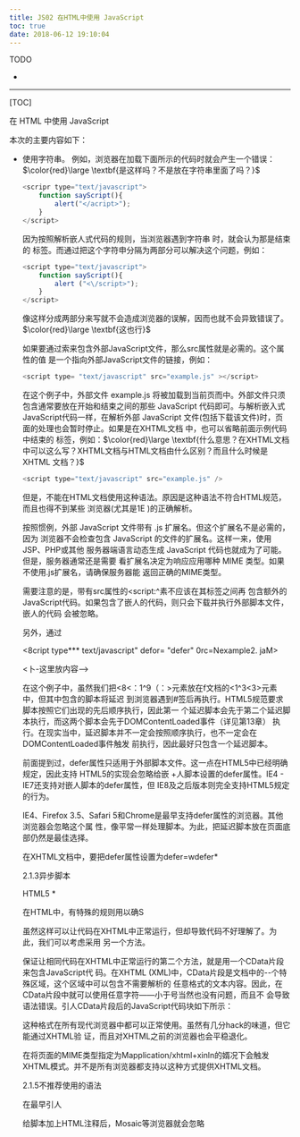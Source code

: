 ```yaml
---
title: JS02 在HTML中使用 JavaScript
toc: true
date: 2018-06-12 19:10:04
---
```

TODO

* 

------

[TOC]



在 HTML 中使用 JavaScript



本次的主要内容如下：

- 使用<script>元素 
- 嵌人脚本与外部脚本 $\color{red}\large \textbf{嗯，这个我大概知道，这次系统看下。}$
- 文档模式对JavaScript的影响 $\color{red}\large \textbf{什么意思？}$
- 考虎禁用JavaScript的场景 $\color{red}\large \textbf{什么情况下会禁用？为什么要禁用？禁用之后怎么办？}$

实际上，要一提到把 JavaScript 放到网页中，就不得不涉及 Web 的核心语言 HTML。在当初开发 JavaScript 的吋候，Netscape要解决的一个重要问题就是如何做到让 JavaScript 既能与HTML页面共存，又不影晌那些页面在其他浏览器中的呈现效果。



经过尝试、纠错和争论，最终的决定就是 为Web增加统一的脚本支持。而Web诞生早期的很多做法也都保留了下来，并被正式纳人HTML规 范当中。$\color{red}\large \textbf{嗯，看来也不是生来就有的，也是不断探索思考，纠正，尝试，讨论得来的。}$

# 1 <script> 元素

向HTML页面中插人JavaScript的主要方法，就是使用 <script> 元素。这个元素由Netscape创造并在 Netscape Navigator 2 中首先实现。后来，这个元素被加入到正式的HTML规范中。HTML 4.01为 <script>定义了下列6个属性。

- async：可选。表示应该立即下载脚本，但不应妨碍页面中的其他操作，比如下载其他资源或 等待加载其他脚本。只对外部脚本文件有效。$\color{red}\large \textbf{这个我们一般怎么用？}$

- charset：可选。表示通过src属性指定的代码的字符集。由于大多数浏览器会忽略它的值， 因此这个属性很少有人用。

- defer：可选。表示脚本可以延迟到文档完全被解析和显示之后再执行。只对外部脚本文件有效。IE7及更早版本对嵌人脚本也支持这个属性。$\color{red}\large \textbf{这个我们一般用吗？是默认的吗？}$

- language：已废弃。原来用于表示编写代码使用的脚本语言(如JavaScript，JavaScriptl .2 或 VBScript)。大多数浏览器会忽略这个属性，因此也没有必要再用了。

- src：可选。表示包含要执行代码的外部文件。

- type：可选。可以看成是language的替代属性；表示编写代码使用的脚本语言的内容类型(也称为MIME类型)。虽然text/javascript和text/ecmascript都已经不被推荐使用，但人们一直以来使用的都还是text/javascript。实际上，服务器在传送 JavaScript 文件时使用的 MIME类型通常是 application/x-javascript，但在 typo 中设置这个值却可能导致脚本被忽略。另外，在非IE浏览器中还可以使用以下值：application/javascript和application/ecmascript。考虑到约定俗成和最大限度的浏览器兼容性，目前 type 属性的值依旧还是 text/javascript。不过，这个属性并不是必需的，如果没有指定这个属性，则其默认值仍为text/javascript。


使用 <script> 元素的方式有两种：直接在页面中嵌人JavaScript代码和包含外部JavaScript 文件。

在使用素嵌人JavaScript代码吋，只须为 <script> 指定 type 属性。然后，像下面这 样把JavaScript代码rt接放在元素内部即可：

```js
<script type="text/javascript"> 
    function sayHi(){
    	alert ("-Hi!");
    }
</script>
```

包含在 <script> 元素内部的JavaScript代码将被从上至下依次解释。就拿前面这个例子来说，解释 器会解释到一个函数的定义，然后将该定义保存在自己的环境当中。在解释器对<script>元索内部的所有代码求值完毕以前，页面中的其余内容都不会被浏览器加载或显示。$\color{red}\large \textbf{这句话什么意思？js函数不是在被调用到的时候解释执行的吗？确认下。}$

在使用<script>嵌人JavaScript代码时，记住不要在代码中的任何地方出现 </script>字符串。 例如，浏览器在加载下面所示的代码时就会产生一个错误：$\color{red}\large \textbf{是这样吗？不是放在字符串里面了吗？}$

```js
<scripr type="text/javascript"> 
    function sayScript(){
    	alert("</acript>");
    }
</script>
```

因为按照解析嵌人式代码的规则，当浏览器遇到字符串 </script> 时，就会认为那是结束的 </script>标签。而通过把这个字符申分隔为两部分可以解决这个问题，例如：

```js
<script type="text/javascript">
    function sayScript(){
        alert ("<\/script>");
    }
</script>
```

像这样分成两部分来写就不会造成浏览器的误解，因而也就不会异致错误了。$\color{red}\large \textbf{这也行}$

如果要通过索来包含外部JavaScript文件，那么src属性就是必需的。这个属性的值 是一个指向外部JavaScript文件的链接，例如：

```js
<script type= "text/javascript" src="example.js" ></script>
```

在这个例子中，外部文件 example.js 将被加载到当前页而中。外部文件只须包含通常要放在开始和结束之间的那些 JavaScript 代码即可。与解析嵌入式 JavaScript代码一样，在解析外部 JavaScript 文件(包括下载该文件)时，页面的处理也会暂时停止。如果是在XHTML文档 中，也可以省略前面示例代码中结束的 </script> 标签，例如：$\color{red}\large \textbf{什么意思？在XHTML文档中可以这么写？XHTML文档与HTML文档由什么区别？而且什么时候是 XHTML 文档？}$

```js
<script type="text/javascript" src="example.js" />
```

但是，不能在HTML文档使用这种语法。原因是这种语法不符合HTML规范，而且也得不到某些 浏览器(尤其是1E )的正确解析。

按照惯例，外部 JavaScript 文件带有 .js 扩展名。但这个扩展名不是必需的，因为 浏览器不会检查包含 JavaScript 的文件的扩展名。这样一来，使用JSP、PHP或其他 服务器端语言动态生成 JavaScript 代码也就成为了可能。但是，服务器通常还是需要 看扩展名决定为响应应用哪种 MIME 类型。如果不使用.js扩展名，请确保服务器能 返回正确的MIME类型。

需要注意的是，带有src属性的<script:^素不应该在其标签之间再 包含额外的JavaScript代码。如果包含了嵌人的代码，则只会下载并执行外部脚本文件，嵌人的代码 会被忽略。

另外，通过<script>元索的src属性还可以包含来自外部域的JavaScript文件。这一点既使 <script:^索倍显强大，又让它备受争议。在这一点上，<3<：1^91;>与<;^9>元素非常相似，即它的src 属性可以是指向当前HTML页面所在域之外的某个域中的URL,例如：

<script type="text/javascript" src=*http：//[www.soraewhere.com/afile.jsB>>

这样，位于外部域中的代码也会被加载和解析，就像这些代码位于加载它们的页面中一样。利用这 一点就可以在必要时通过不同的域来提供JavaScript文件。不过，在访问自己不能控制的服务器上的 JavaScript文件时则要多加小心。如果不幸遇到了怀有恶意的程序员，那他们随时都可能替换该文件中 的代码。因此，如果想包含來自不同域的代码，则要么你是那个域的所有者，要么那个域的所有者值得 信赖。

无论如何包含代码，只要不存在defer和async属性，浏览器都会按照<script>元素在页面中 出现的先后顺序对它们依次进行解析。换句话说，在第一t<script>元素包含的代码解析完成后，第 二个<SCript>包含的代码冰会被解析，然后才是第三个、第四个……

2.1.1标签的位置

按照惯例，所有<script〉元素都应该放在页面的也的如元素中.例如：

<!D0CTYPE hcml>

<head>

<title>Example HTML Page</title>

〈script type= ■ text / j avascript" src="examplel. js"x/script> ocript type=" text/javascript" src=,example2 . js"x/script>

</head>

<body>

<!―这里放内容-->

</body>

</html>







这种做法的目的就是把所有外部文件（包括CSS文件和JavaScript文件）的引用都放在相同的地方。 可是，在文档的冰的么元素中包含所有JavaScript文件，意味着必须等到全部JavaScript代码都被下载、 解析和执行完成以后，才能开始呈现页面的内容（浏览器在遇标签时才开始呈现内容）。对于 那些需要很多JavaScript代码的页面来说，这无疑会导致浏览器在呈现页面吋出现明显的延迟，而延迟 期间的浏览器窗口中将是-片空白。为了避免这个问题，现代Web应用程序--般都把全部JavaScript引 用放在<body>元索中页面的内容后面，如下例所示：    «

<!DOCTYPE html>

<html>

<head>

<title>Exarnple HTML Page</title>

 

</head>

<body>

<1—这里放内容>

src*Nexaxi9lQl. j8wx/script> arc«nexample2.jBM><Z0cript>

 

<script type*"text/javascript" <script type面"text/javascript*

</body>

这样，在解析包含的JavaScript代码之前，页面的内容将完全呈现在浏览器中。而用户也会因为浏 览器窗口显示空白页面的时间缩短而感到打开页面的速度加快了。

2.1.2延迟脚本

HTML4.01 S<Script>标签定义了 defer属性。这个属性的途是表明脚本在执行时不会影响页 面的构造。也就是说，脚本会被延迟到整个页面都解析完毕后再运行。因此，元素中设置 defer属性，相当于告诉浏览器立即下载，但延迟执行。

<!DOCTYPE html>

<html>

<head>

<title>Exainple HTML Page</title>

<acript typo-"text/javascript" defer«"defer" srcs^examplel.ja"></script>

<8cript type*** text/javascript" defor= "defer" 0rc=Nexample2. jaM></script>

</head>

<body>

<卜-这里放内容—>

</body>

</html>

在这个例子中，虽然我们把<8<：1^9（：>元素放在f文档的<1^3<3>元素中，但其中包含的脚本将延迟 到浏览器遇到</html>#签后再执行。HTML5规范要求脚本按照它们出现的先后顺序执行，因此第一 个延迟脚本会先于第二个延迟脚本执行，而这两个脚本会先于DOMContentLoaded事件（详见第13章） 执行。在现实当中，延迟脚本并不一定会按照顺序执行，也不一定会在DOMContentLoaded事件触发 前执行，因此最好只包含一个延迟脚本。

前面提到过，defer属性只适用于外部脚本文件。这一点在HTML5中已经明确规定，因此支持 HTML5的实现会忽略给嵌 +人脚本设置的defer属性。IE4 - IE7还支持对嵌人脚本的defer属性，但 IE8及之后版本则完全支持HTML5规定的行为。

IE4、Firefox 3.5、Safari 5和Chrome是最早支持defer属性的浏览器。其他浏览器会忽略这个属 性，像平常一样处理脚本。为此，把延迟脚本放在页面底部仍然是最佳选择。

在XHTML文档中，要把defer属性设置为defer=wdefer*

2.1.3异步脚本

HTML5 *<script>元素定义了 a sync属性。这个属性与defer属性类似，都用于改变处理脚本

的行为。同样与defer类似，async只适用于外部脚本文件，并吿诉浏览器立即下载文件。但与defer 不同的是，标记为async的脚本并不保证按照指定它们的先后顺序执行。例如：

<!DOCTYPE html>

<html>

<head>

<title>Exarr.pie HTML Page</title>

<script type=”text/javascript” async src«"examplel.Jbm></script> <script type="text/javascriptw async src3wexample2.jsw></8cript>

</head>

<body>

<I--这里放内容-->

</body>

在以上代码中，第二个脚本文件可能会在第一个脚本文件之前执行。因此，确保两者之间互不依赖 非常重要。指定async屈性的H的是不让页面等待网个脚本下载和执行，从而异步加载页面其他内容。 为此，建议异步脚本不要在加载期间修改DOM。

异步脚本一定会在页面的load事件前执行，但可能会在DOMContentLoaded事件触发之前或之 后执行。支持异步脚本的浏览器有Firefox 3.6、Safari 5和Chrome„

![img](E:/11.ProgramFiles/Typora/JavaScriptd8a70b8fbea1082c34809-9.jpg)

 

在XHTML文档中，要把async属性设置为async=" async" 0

 

![img](E:/11.ProgramFiles/Typora/JavaScriptd8a70b8fbea1082c34809-10.jpg)

 

2.1.4在XHTML中的用法®

可扩展超文本标记语言，即 XHTML ( Extensible HyperText Markup Language ),是将 HTML 作为 XML的应用而重新定义的一个标准。编写XHTML代码的规则要比编写HTML严格得多，而且直接影 响能否在嵌人JavaScript代码时使用escript/>标签。以下面的代码块为例，虽然它们在HTML屮是有 效的，但在XHTML屮则是无效的。

<script type="text/javascript *> function compare(a, b) {

 

if (a < b) {

alert("A is less than B")；

} else if {a > b) {

alert("A is greater than B")； } else {

alert("A is equal to B")；

</script>

在HTML中，有特殊的规则用以确S<SCript>元索中的哪些内容可以被解析，但这些特殊的规则 在XHTML中不适用。这里比较语句a < b中的小于号( <)在XHTML中将被当作开始一个新标签来 解析。但是作为标签来讲，小于号后面不能跟空格，因此就会导致语法错误。

①HTML5正快速地被前端开发人员采用，建议读奍在学习和开发中遵循HTML5标准，本节内容可以跳过,

避免在XHTML中出现类似语法错误的方法苻两个。一是用相应的HTML实体(&lt;)转换代码 中所有的小于号(<),替换后的代码类似如下所示：

<script type="text/javascript*> function compare(a, b) {

if (a &lt; b) {

alert("A is less chan B");

} else if {a > b) {

alert("A is greater than B"

} else {

alert("A is equal to B");

</script>

虽然这样可以让代码在XHTML中正常运行，但却导致代码不好理解了。为此，我们可以考虑采用 另一个方法。

保证让相同代码在XHTML中正常运行的第二个方法，就是用一个CData片段来包含JavaScript代 码。在XHTML (XML)中，CData片段是文档中的--个特殊区域，这个区域中可以包含不需要解析的 任意格式的文本内容。因此，在CData片段中就可以使用任意字符——小于号当然也没有问题，而且不 会导致语法错误。引人CData片段后的JavaScript代码块如下所示：

<script type="text/javascript"><![CDATA[ function compare(a, b) {

if (a < b) {

alert("A is less than B");

} else if {a > b) {

alert("A is greater than B")；

} else {

alert(°A is equal to B")；

}

]I></acript>

在兼容XHTML的浏览器中，这个方法可以解决问题。但实际上，还有不少浏览器不兼容XHTML, W而不支持CData片段。怎么办呢？再使用JavaScript注释将CData标记注释掉就可以了：

<script type=■text/javascript">

//<![CDATA【

function compare(a, b) { if (a < b) {

alert("A is less than B"}；

} else if (a > b) {

alert("A is greater than B*)；

J else {

alert("A is equal to B");

}

}

//1]>

</script>

这种格式在所有现代浏览器中都可以正常使用。虽然有几分hack的味道，但它能通过XHTML验 证，而且对XHTML之前的浏览器也会平稳退化。

在将页面的MIME类型指定为Mapplication/xhtml+xinln的婿况下会触发 XHTML模式。并不是所有浏览器都支持以这种方式提供XHTML文档。

2.1.5不推荐使用的语法

在最早引人<scriPt>元素的时候，该元素与传统HTML的解析规则是有冲突的。由于要对这个元 索应用特殊的解析规则，因此在那些不支持JavaScript的浏览器（最典型的是Mosaic ）中就会导致问题。 具体来说，不支持JavaScript的浏览器会把<script>元素的内容直接输出到页面中，因而会破坏页面的 布局和外观=

Netscape与Mosaic协商并提出了一个解决方案，让不支持<3£^?^元素的浏览器能够隐藏嵌人的 JavaScript代码。这个方案就是把JavaScript代码包含在:一个HTML注释中，像下面这样：

<Bcript><1--

function. sayHi （） { alert CHiJ"）；

}

//--></script>

给脚本加上HTML注释后，Mosaic等浏览器就会忽略<script>#签中的内容；而那些支持 JavaScript的浏览器在遇到这种情况时，则必须进一步确认其中是否包含需要解析的JavaScript代码。

虽然这种注释JavaScript代码的格式得到了所有浏览器的认可，也能被正确解释，但由于所有浏览 器都已经支持JavaScript,因此也就没有必要再使用这种格式Y。在XHTML模式下，因为脚本包含在 XML注释中，所以脚本会被忽略。

2.2嵌入代码与外部文件

在HTML中嵌人JavaScript代码虽然没有问题，但一般认为最好的做法还是尽可能使用外部文件来 包含JavaScript代码：，不过，并不存在必须使用外部文件的硬性规定，佴支持使用外部文件的人多会强 调如下优点。

□可维护性：遍及不同HTML页而的JavaScript会造成维护问题。但把所有JavaScript文件都放在 一个文件夹中，维护起来就轻松多了。而旦开发人员因此也能够在不触及HTML标记的情况下， 集中精力编辑JavaScript代两。

□可缓存：浏览器能够根据具体的设置缓存链接的所有外部JavaScript文件。也就是说，如果有两个 页面都使用同一个文件，那么这个文件只需下载一次。W此，最终结果就是能够加快页面加载的 速度。

□适应未来：通过外部文件来包含JavaScript无须使用前面提到XHTML或注释hack。HTML和 XHTML包含外部文件的语法是相同的。

2.3文档模式

IE5.5引入了文拌模式的概念，而这个概念是通过使用文档类型（doctype）切换实现的。最初的两

种文打模式是：混杂模式(quirks mode) ®和标准模式(standards mode )。混杂模式会让IE的行为与(包

含非标准特性的)IE5相同，而标准模式则让IE的行为更接近标准行为。虽然这两种模式主要影响CSS 内容的呈现，但在某些悄况下也会影响到JavaScript的解释执行。本书将在必要时再讨论这些因文档模 式而影响JavaScript执行的情况。

在IE引人文档模式的概念后，其他浏览器也纷纷效仿。在此之后，1E 乂提出一种所谓的准标准模 式(almost standards mode )。这种模式下的浏览器特性有很多都是符合标准的，但也不尽然。不标准的 地方主要体现在处理阁片间隙的时候(在表格中使用图片时问题最明显)。

如果在文档开始处没有发现文档类型声明，则所有浏览器都会默认开启混杂模式。但采用混杂模式 不是什么值得推荐的做法，因为不同浏览器在这种模式下的行为差异非常大，如果不使用某拽hack技 术，跨浏览器的行为根本就没有一致性可言。

对于标准模式，可以通过使用下面任何一种文档类瑠来开启：

<!-- HTML 4.01 严格型-->

<!DOCTYPE HTML PUBLIC --//W3C//DTD HTML 4.01//EN" •<http://www.w3.org/TR/html4/strict.dtd>">

<!-- XHTML 1.0 严格型-->

<!DOCTYPE html PUBLIC

•-//W3C//DTD XHTML 1.0 Strict//ENB

"<http://www.w3.org/TR/xhtmll/DTD/xhtroll-strict.dtd>">

<!-- HTML 5 -->

<!DOCTYPE html>

而对于准标准模式，则可以通过使用过渡型（transitional）或框架集型（frameset）文裆类型来触发， 如下所示：

― HTML 4.01 过渡型-->

<!DOCTYPE HTML PUBLIC

"-//W3C//DTD HTML 4.01 Transitional"EN"

"http：//[www.w3.org/TR/htral4/loose.dtd](http://www.w3.org/TR/htral4/loose.dtd)">

— HTML 4.01 框架集型-:>

<!DOCTYPE HTML PUBLIC    •

--//W3C//DTD HTML 4.01 Frameset//EN"

•<http://www.w3.org/TR/html4/frameset.dtd>">

<!-- XHTML 1.0 过渡型一->

<IDOCTYPE html PUBLIC

"-//W3C//DTD XHTML 1.0 Transitional//EN-

•http: "[www.w3.org/TR/xhtmll/DTD/xhtmll-transitional.dtd](http://www.w3.org/TR/xhtmll/DTD/xhtmll-transitional.dtd)">

<!— XHTML 1.0 框架集型-->

<!DOCTYPE html PUBLIC

■-//W3C//DTD XHTML 1.0 Frameset//EN"

"<http://www.w3.org/TR/xhtrnll/DTD/xhtmll-frameset.dtd>">

准标准模式与标准模式非常接近，它们的差异几乎可以忽略不计。因此，当有人提到“标准模式” 时，有可能是指这两种模式中的任何一种。而且，检测文档模式（本书后面将会讨论）时也不会发现什 么不同。本书后面提到标准模式时，指的是除混杂模式之外的其他模式。

①这里quirks mode的译法源自Firefox 3.5.5中文版,

2.4 ＜noscript＞ 元素

早期浏览器都面临一个特殊的问题，即当浏览器不支持JavaScript时如何让页面平稳地退化。对这 个问题的最终解决方案就是创造一t＜noSCript＞元素，用以在不支持JavaScript的浏览器中显示替代 的内容。这个元素可以包含能够出现在文档＜130(^:＞中的任何HTML元素一＜Script＞元素除外。包含

元素中的内容只有在下列情况下才会显示出来：

□浏览器不支持脚本；

□浏览器支持脚本，但脚本被禁用。

符合上述任何一个条件，浏览器都会显*＜nOSCript＞中的内容。而在除此之外的其他情况下，浏 览器不会呈现＜noscript＞中的内容。

清看下面这个简单的例子：

<html>

<head>

<title>Example HTML Page</title>

<script type=" text/javascript" defer=" defer™ src=*examplel. js"x/script>

<script type=" text/javascript" def er=" defer" src="example2. js"x/script>

</head>

<body>

<noscript>

<p>本頁面需要利見界支特（启用）JavaScript.

</noacript>

</body>

</html>

这个页面会在脚本无效的情况下向用户显示一条消息。而在启用了脚本的浏览器中，用户永远也不 会看到它——尽管它是页面的一部分。

2.5小结

把JavaScript插人到HTML页面中要使用＜script＞元素。使用毕个元素可以把JavaScript嵌人到 HTML页面中，让脚本与杨记混合在一起；也可以包含外部的JavaScript"文件。而我们需要注意的地方有: □在包含外部JavaScript文件时，必须将src属性设置为指向相应文件的URL。而这个文件既可

以是与包含它的贞面位于同一个服务器上的文件，也可以是其他任何域中的文件。

□所有素都会按照它们在页面中出现的先后顺序依次被解析。在不使用defer和 async属性的情况下，只有在解析完前面＜Script＞元素中的代码之后，会开始解析后面 ＜3＜：1^1；＞元素中的代码。

□由于浏览器会先解析完不使用defer属性的＜3＜^40元索中的代码，然后再解析后面的内容， 所以一般应该素放在页面域后，即主要内容后面.＜/body＞标签前面。

□使用defer属性可以让脚本在文档完全呈现之后再执行。延迟脚本总是按照指定它们的顺序执行。 □使用async属性可以表示当前脚本不必等待其他脚本，也不必阻塞文档呈现。不能保证异步脚

本按照它们在页面中出现的顺序执行。

另外，使用＜^03£^1口1＞元素可以指定在不支持脚本的浏览器中显示的替代内容。但在启用了脚本 的情况下，浏览器不会显$＜nOSCriPt＞元素中的任何内容。